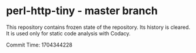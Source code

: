 # perl-http-tiny - master branch

This repository contains frozen state of the repository.
Its history is cleared. It is used only for static code
analysis with Codacy.

Commit Time: 1704344228